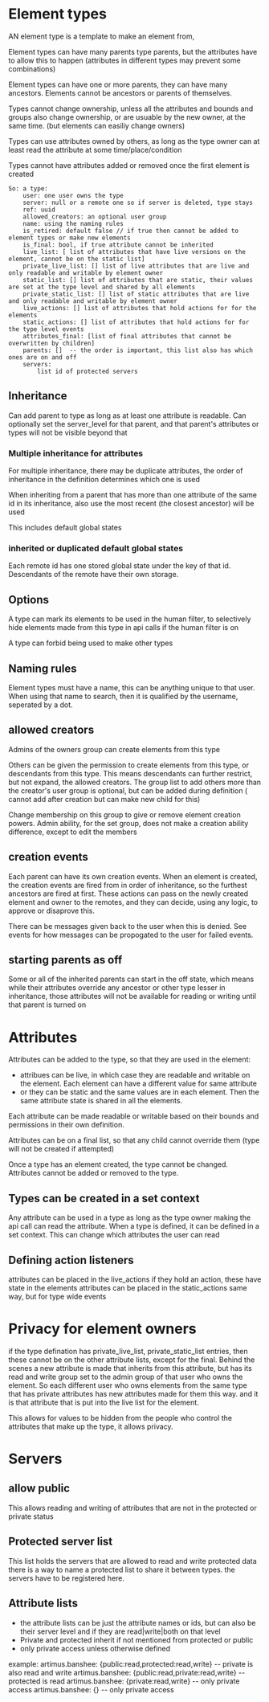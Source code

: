 # Element types

AN element type is a template to make an element from,

Element types can have many parents type parents,
but the attributes have to allow this to happen 
(attributes in different types may prevent some combinations)

Element types can have one or more parents, they can have many ancestors.
Elements cannot be ancestors or parents of themselves.

Types cannot change ownership, unless all the attributes and bounds and groups also change ownership, or are usuable by the new owner, at the same time.
(but elements can easiliy change owners)

Types can use attributes owned by others, as long as the type owner can at least read the attribute at some time/place/condition

Types cannot have attributes added or removed once the first element is created 

    So: a type:
        user: one user owns the type
        server: null or a remote one so if server is deleted, type stays
        ref: uuid
        allowed_creators: an optional user group
        name: using the naming rules
        is_retired: default false // if true then cannot be added to element types or make new elements
        is_final: bool, if true attribute cannot be inherited
        live_list: [ list of attributes that have live versions on the element, cannot be on the static list]
        private_live_list: [] list of live attributes that are live and only readable and writable by element owner
        static_list: [] list of attributes that are static, their values are set at the type level and shared by all elements
        private_static_list: [] list of static attributes that are live and only readable and writable by element owner
        live_actions: [] list of attributes that hold actions for for the elements
        static_actions: [] list of attributes that hold actions for for the type level events
        attributes_final: [list of final attributes that cannot be overwritten by children]
        parents: []  -- the order is important, this list also has which ones are on and off
        servers:
            list id of protected servers
        

## Inheritance 

Can add parent to type as long as at least one attribute is readable.
Can optionally set the server_level for that parent, and that parent's attributes or types will not be visible beyond that

### Multiple inheritance for attributes

For multiple inheritance, there may be duplicate attributes,
the order of inheritance in the definition determines which one is used

When inheriting from a parent that has more than one attribute of the same id in its inheritance,
also use the most recent (the closest ancestor)  will be used

This includes default global states

### inherited or duplicated default global states

Each remote id has one stored global state under the key of that id.
Descendants of the remote have their own storage.

## Options

A type can mark its elements to be used in the human filter, to selectively hide elements made from this type in api calls if the human filter is on

A type can forbid being used to make other types


## Naming rules

Element types must have a name, this can be anything unique to that user. 
When using that name to search, then it is qualified by the username, seperated by a dot.


## allowed creators

Admins of the owners group can create elements from this type

Others can be given the permission to create elements from this type, or descendants from this type.
This means descendants can further restrict, but not expand, the allowed creators.
The group list to add others more than the creator's user group is optional, but can be added during definition
( cannot add after creation but can make new child for this)

Change membership on this group to give or remove element creation powers.
Admin ability, for the set group, does not make a creation ability difference, except to edit the members

## creation events
Each parent can have its own creation events. When an element is created, the creation events are fired from in order of inheritance,
so the furthest ancestors are fired at first. These actions can pass on the newly created element and owner to the remotes, and they can decide,
using any logic, to approve or disaprove this.

There can be messages given back to the user when this is denied. See events for how messages can be propogated to the user for failed events.


## starting parents as off

Some or all of the inherited parents can start in the off state, which means while their attributes override any ancestor or other type lesser in inheritance,
those attributes will not be available for reading or writing until that parent is turned on

# Attributes 

Attributes can be added to the type, so that they are used in the element:

* attribues can be live, in which case they are readable and writable on the element. Each element can have a different value for same attribute
* or they can be static and the same values are in each element. Then the same attribute state is shared in all the elements.

Each attribute can be made readable or writable based on their bounds and permissions in their own definition.

Attributes can be on a final list, so that any child cannot override them (type will not be created if attempted)

Once a type has an element created, the type cannot be changed. Attributes cannot be added or removed to the type.

## Types can be created in a set context

Any attribute can be used in a type as long as the type owner making the api call can read the attribute. 
When a type is defined, it can be defined in a set context. This can change which attributes the user can read

## Defining action listeners 

attributes can be placed in the live_actions if they hold an action, these have state in the elements 
attributes can be placed in the static_actions same way, but for type wide events

# Privacy for element owners
if the type defination has private_live_list, private_static_list entries, then these cannot be on the other attribute lists, except for the final.
Behind the scenes a new attribute is made that inherits from this attribute, 
but has its read and write group set to the admin group of that user who owns the element.
So each different user who owns elements from the same type that has private attributes has new attributes made for them this way.
and it is that attribute that is put into the live list for the element.

This allows for values to be hidden from the people who control the attributes that make up the type, it allows privacy.

# Servers

## allow public
This allows reading and writing of attributes that are not in the protected or private status

## Protected server list
This list holds the servers that are allowed to read and write protected data
there is a way to name a protected list to share it between types. the servers have to be registered here.

## Attribute lists
* the attribute lists can be just the attribute names or ids, but can also be their server level and if they are read|write|both on that level
* Private and protected inherit if not mentioned from protected or public
* only private access unless otherwise defined

example:
    artimus.banshee: {public:read,protected:read,write} -- private is also read and write
    artimus.banshee: {public:read,private:read,write} -- protected is read
    artimus.banshee: {private:read,write} -- only private access
    artimus.banshee: {} -- only private access


